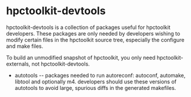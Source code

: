 # hpctoolkit-devtools

hpctoolkit-devtools is a collection of packages useful for hpctoolkit
developers.  These packages are only needed by developers wishing to
modify certain files in the hpctoolkit source tree, especially the
configure and make files.

To build an unmodified snapshot of hpctoolkit, you only need
hpctoolkit-externals, not hpctoolkit-devtools.

* autotools -- packages needed to run autoreconf: autoconf, automake,
libtool and optionally m4.  developers should use these versions of
autotools to avoid large, spurious diffs in the generated makefiles.

